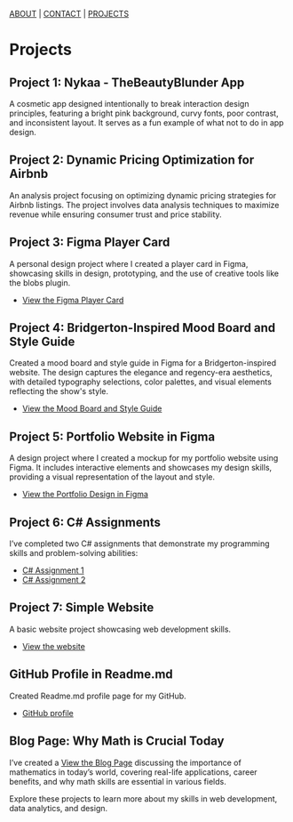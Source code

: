 [ABOUT](index)  |  [CONTACT](./contact.md)  |  [PROJECTS](project)


# Projects

## Project 1: Nykaa - TheBeautyBlunder App
A cosmetic app designed intentionally to break interaction design principles, featuring a bright pink background, curvy fonts, poor contrast, and inconsistent layout. It serves as a fun example of what not to do in app design.

## Project 2: Dynamic Pricing Optimization for Airbnb
An analysis project focusing on optimizing dynamic pricing strategies for Airbnb listings. The project involves data analysis techniques to maximize revenue while ensuring consumer trust and price stability.

## Project 3: Figma Player Card
A personal design project where I created a player card in Figma, showcasing skills in design, prototyping, and the use of creative tools like the blobs plugin.
- [View the Figma Player Card](https://www.figma.com/design/L1xX8cosfumI6w9493Es7l/Himani-Bansal(n01711911)_M1_F24-(Copy)?m=auto&t=0c5n9dgznxks2Mp7-6)

## Project 4: Bridgerton-Inspired Mood Board and Style Guide
Created a mood board and style guide in Figma for a Bridgerton-inspired website. The design captures the elegance and regency-era aesthetics, with detailed typography selections, color palettes, and visual elements reflecting the show's style.
- [View the Mood Board and Style Guide](https://www.figma.com/design/rfSqotxL3fUExllSA0cygb/Himani-Bansal-(N01711911)-(Copy)?m=auto&t=0c5n9dgznxks2Mp7-6)

## Project 5: Portfolio Website in Figma
A design project where I created a mockup for my portfolio website using Figma. It includes interactive elements and showcases my design skills, providing a visual representation of the layout and style.
- [View the Portfolio Design in Figma](https://www.figma.com/design/0H8BwQbTM5mOUTjsLXhv8A/Portfolio-Website?m=auto&t=0c5n9dgznxks2Mp7-6)

## Project 6: C# Assignments
I’ve completed two C# assignments that demonstrate my programming skills and problem-solving abilities:
- [C# Assignment 1](https://github.com/Himani1609/Csharp-Assignment1)
- [C# Assignment 2](https://github.com/Himani1609/C-Sharp-Assignment-2)

## Project 7: Simple Website
A basic website project showcasing web development skills. 
- [View the website](https://himani1609.github.io/Simple-Website-Http5110/links.html)

## GitHub Profile in Readme.md
Created Readme.md profile page for my GitHub.
- [GitHub profile](https://github.com/Himani1609)

## Blog Page: Why Math is Crucial Today
I’ve created a [View the Blog Page](https://himani1609.github.io/Blog-Page/) discussing the importance of mathematics in today’s world, covering real-life applications, career benefits, and why math skills are essential in various fields.

Explore these projects to learn more about my skills in web development, data analytics, and design.
